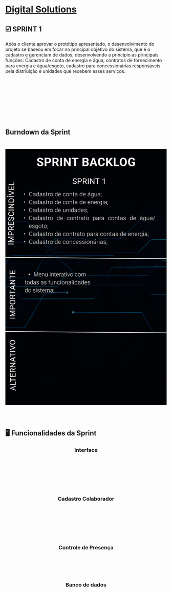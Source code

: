 # [Digital Solutions](/readme/grupoAPI/Logo.png)

## :ballot_box_with_check: SPRINT 1

Após o cliente aprovar o protótipo apresentado, o desenvolvimento do projeto se baseou em focar no principal objetivo do sistema, que é o cadastro e gerenciam de dados, desenvolvendo a princípio as principais funções: Cadastro de conta de energia e água, contratos de fornecimento para energia e água/esgoto, cadastro para concessionárias responsáveis pela distriuição e unidades que recebem esses serviços.

<br>

<h1 align="center"> 
<img src = ""/></h1>
<br>

## Burndown da Sprint

<h1 align="center"> <img src = "sprint1BacklogPrioridades.png"/></h1>

<br>

## :desktop_computer: Funcionalidades da Sprint

<h3 align="center">Interface</h3>

<h1 align="center"> <img src = ""/></h1>

<br>

<h3 align="center">Cadastro Colaborador</h3>

<h1 align="center"> <img src = ""/></h1>

<br>

<h3 align="center">Controle de Presença</h3>

<h1 align="center"> <img src = ""/></h1>

<h3 align="center">Banco de dados</h3>

<h1 align="center"> <img src = ""/></h1>